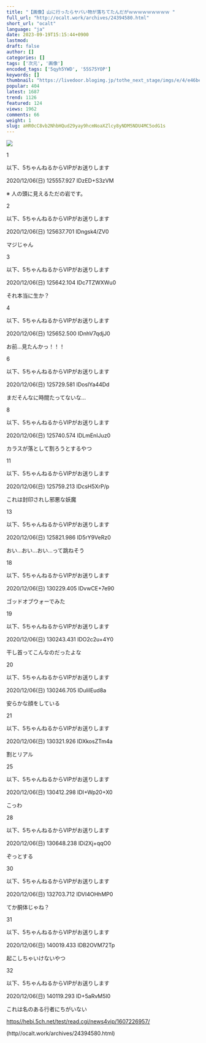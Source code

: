 ```yaml
---
title: "【画像】山に行ったらヤバい物が落ちてたんだがｗｗｗｗｗｗｗｗｗ "
full_url: "http://ocalt.work/archives/24394580.html"
short_url: "ocalt"
language: "ja"
date: 2023-09-19T15:15:44+0900
lastmod: 
draft: false
author: []
categories: []
tags: ['次元', '画像']
encoded_tags: ['5qyh5YWD', '55S75YOP']
keywords: []
thumbnail: "https://livedoor.blogimg.jp/tothe_next_stage/imgs/e/4/e46be254-s.jpg"
popular: 404
latest: 1687
trend: 1126
featured: 124
views: 1962
comments: 66
weight: 1
slug: aHR0cC8vb2NhbHQud29yay9hcmNoaXZlcy8yNDM5NDU4MC5odG1s
---
```


![](https://livedoor.blogimg.jp/tothe_next_stage/imgs/e/4/e46be254-s.jpg)

<div><p class='t_h'>1 <p>以下、5ちゃんねるからVIPがお送りします</p> <p> 2020/12/06(日) 125557.927 IDzED+S3zVM</p></p><p>※ 人の頭に見えるただの岩です。</p> <p class='t_h'>2 <p>以下、5ちゃんねるからVIPがお送りします</p> <p> 2020/12/06(日) 125637.701 IDngsk4/ZV0</p></p> <p class='t_b'> マジじゃん </p> <p class='t_h'>3 <p>以下、5ちゃんねるからVIPがお送りします</p> <p> 2020/12/06(日) 125642.104 IDc7TZWXWu0</p></p> <p class='t_b'> それ本当に生か？ </p> <p class='t_h'>4 <p>以下、5ちゃんねるからVIPがお送りします</p> <p> 2020/12/06(日) 125652.500 IDnhV7qdjJ0</p></p> <p class='t_b'> お前...見たんかっ！！！ </p> <p class='t_h'>6 <p>以下、5ちゃんねるからVIPがお送りします</p> <p> 2020/12/06(日) 125729.581 IDoslYa44Dd</p></p> <p class='t_b'> まだそんなに時間たってないな… </p> <p class='t_h'> 8 <p>以下、5ちゃんねるからVIPがお送りします</p> <p> 2020/12/06(日) 125740.574 IDLmEnIJuz0</p></p> <p class='t_b'> カラスが落として割ろうとするやつ </p> <p class='t_h'>11 <p>以下、5ちゃんねるからVIPがお送りします</p> <p> 2020/12/06(日) 125759.213 IDcsH5XrP/p</p></p> <p class='t_b'> これは封印されし邪悪な妖魔 </p> <p class='t_h'>13 <p>以下、5ちゃんねるからVIPがお送りします</p> <p> 2020/12/06(日) 125821.986 ID5rY9VeRz0</p></p> <p class='t_b'> おい…おい…おい…って跳ねそう </p> <p class='t_h'>18 <p>以下、5ちゃんねるからVIPがお送りします</p> <p> 2020/12/06(日) 130229.405 IDvwCE+7e90</p></p> <p class='t_b'> ゴッドオブウォーでみた </p> <p class='t_h'> 19 <p>以下、5ちゃんねるからVIPがお送りします</p> <p> 2020/12/06(日) 130243.431 IDO2c2u+4Y0</p></p> <p class='t_b'> 干し首ってこんなのだったよな </p> <p class='t_h'>20 <p>以下、5ちゃんねるからVIPがお送りします</p> <p> 2020/12/06(日) 130246.705 IDulilEud8a</p></p> <p class='t_b'> 安らかな顔をしている </p> <p class='t_h'>21 <p>以下、5ちゃんねるからVIPがお送りします</p> <p> 2020/12/06(日) 130321.926 IDXkosZTm4a</p></p> <p class='t_b'> 割とリアル </p> <p class='t_h'>25 <p>以下、5ちゃんねるからVIPがお送りします</p> <p> 2020/12/06(日) 130412.298 IDI+Wp20+X0</p></p> <p class='t_b'> こっわ </p> <p class='t_h'> 28 <p>以下、5ちゃんねるからVIPがお送りします</p> <p> 2020/12/06(日) 130648.238 IDi2Xj+qqO0</p></p> <p class='t_b'> ぞっとする </p> <p class='t_h'>30 <p>以下、5ちゃんねるからVIPがお送りします</p> <p> 2020/12/06(日) 132703.712 IDVI4OHhMP0</p></p> <p class='t_b'> てか胴体じゃね？ </p> <p class='t_h'>31 <p>以下、5ちゃんねるからVIPがお送りします</p> <p> 2020/12/06(日) 140019.433 IDB2OVM72Tp</p></p> <p class='t_b'> 起こしちゃいけないやつ </p> <p class='t_h'>32 <p>以下、5ちゃんねるからVIPがお送りします</p> <p> 2020/12/06(日) 140119.293 ID+5aRvM5l0</p></p> <p class='t_b'> これは名のある行者にちがいない </p> <a target='_blank' href='https//hebi.5ch.net/test/read.cgi/news4vip/1607226957/'>https//hebi.5ch.net/test/read.cgi/news4vip/1607226957/</a> </div>

(http//ocalt.work/archives/24394580.html)
